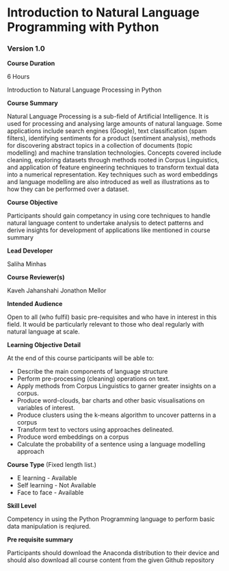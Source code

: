 # Introduction to Natural Language Programming with Python
### Version 1.0

**Course Duration**

6 Hours

Introduction to Natural Language Processing in Python

**Course Summary**

Natural Language Processing is a sub-field of Artificial Intelligence. 
It is used for processing and analysing large amounts of natural language. 
Some applications include search engines (Google), text classification (spam filters),
identifying sentiments for a product (sentiment analysis), methods for discovering 
abstract topics in a collection of documents (topic modelling) and machine translation technologies.
Concepts covered include cleaning, exploring datasets through methods rooted in Corpus Linguistics,
and application of feature engineering techniques to transform textual data into a numerical representation.
Key techniques such as word embeddings and language modelling are also introduced as well as illustrations
as to how they can be performed over a dataset.

**Course Objective**

Participants should gain competancy in using core techniques to handle natural language content to undertake analysis to detect patterns and derive insights for development of applications like mentioned in course summary


**Lead Developer**

Saliha Minhas

**Course Reviewer(s)**

Kaveh Jahanshahi
Jonathon Mellor

**Intended Audience**

Open to all (who fulfil) basic pre-requisites and who have in interest in this field. It would be
particularly relevant to those who deal regularly with natural language at scale.

**Learning Objective Detail**

At the end of this course participants will be able to:

*	Describe the main components of language structure
*	Perform pre-processing (cleaning) operations on text.
*	Apply methods from Corpus Linguistics to garner greater insights on a corpus.
*	Produce word-clouds, bar charts and other basic visualisations on variables of interest.
*	Produce clusters using the k-means algorithm to uncover patterns in a corpus
*	Transform text to vectors using approaches delineated.
*	Produce word embeddings on a corpus 
*	Calculate the probability of a sentence using a language modelling approach


**Course Type** (Fixed length list.)

* E learning - Available 
* Self learning -  Not Available
* Face to face - Available 

**Skill Level**

Competency in using the Python Programming language to perform basic data manipulation is reqiured.

**Pre requisite summary** 

Participants should download the Anaconda distribution to their device and should also download all course content from the 
given Github repository


